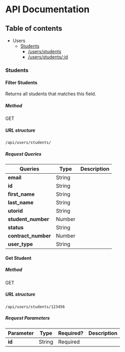 # API Documentation
## Table of contents
 * Users
    * [Students](#students)
      * [/users/students](#filter-students)
      * [/users/students/:id](#get-student)

### Students
#### Filter Students
Returns all students that matches this field.

##### Method
GET
##### URL structure
`/api/users/students/`
##### Request Queries

| Queries        |      Type      |  Description |
|---------------|-------------|------|
| **email**     |  String         |  |
| **id** |    String              |   |
| **first_name** | String         |    |
| **last_name** | String          |    |
| **utorid** | String             |    |
| **student_number**     | Number |    |
| **status** | String             |     |
| **contract_number**    | Number |   |
| **user_type** | String          |     |



#### Get Student
##### Method
GET
##### URL structure
`/api/users/students/123456`
##### Request Parameters

| Parameter       |      Type      | Required? |  Description |
|---------------|-------------|---|--------|
| **id**     |  String         | Required| |
